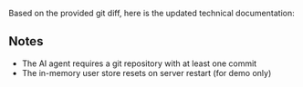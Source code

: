 Based on the provided git diff, here is the updated technical documentation:

## Notes
- The AI agent requires a git repository with at least one commit
- The in-memory user store resets on server restart (for demo only)